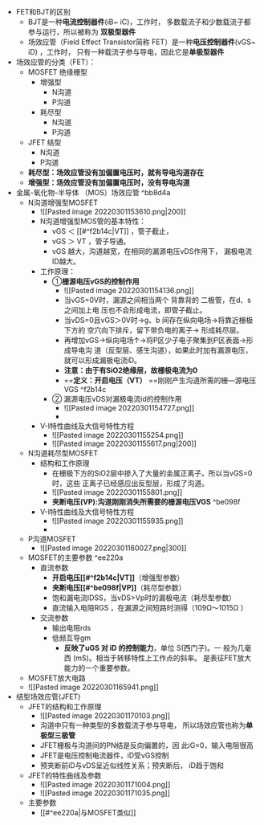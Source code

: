 - FET和BJT的区别
	- BJT是一种**电流控制器件**(iB~ iC)，工作时， 多数载流子和少数载流子都参与运行，所以被称为 **双极型器件**
	- 场效应管（Field Effect Transistor简称 FET）是一种**电压控制器件**(vGS~ iD) ，工作时， 只有一种载流子参与导电，因此它是**单极型器件**
- 场效应管的分类（FET）：
	- MOSFET 绝缘栅型
		- 增强型
			- N沟道
			- P沟道
		- 耗尽型
			- N沟道
			- P沟道
	- JFET 结型
		- N沟道
		- P沟道
	- **耗尽型：场效应管没有加偏置电压时，就有导电沟道存在**
	- **增强型：场效应管没有加偏置电压时，没有导电沟道**
- 金属-氧化物-半导体 （MOS）场效应管 ^bb8d4a
	- N沟道增强型MOSFET
		- ![[Pasted image 20220301153610.png|200]]
		- N沟道增强型MOS管的基本特性：
			- vGS ＜ [[#^f2b14c|VT]] ，管子截止， 
			- vGS ＞ VT ，管子导通。 
			- vGS 越大，沟道越宽，在相同的漏源电压vDS作用下， 漏极电流ID越大。
		- 工作原理：
			- ①**栅源电压vGS的控制作用**
				- ![[Pasted image 20220301154136.png]]
				- 当vGS=0V时，漏源之间相当两个 背靠背的 二极管，在d、s之间加上电 压也不会形成电流，即管子截止。
				- 当vDS=0且vGS＞0V时→g、b 间存在纵向电场→将靠近栅极下方的 空穴向下排斥，留下带负电的离子→ 形成耗尽层。
				- 再增加vGS→纵向电场↑→将P区少子电子聚集到P区表面→形成导电沟 道（反型层、感生沟道），如果此时加有漏源电压，就可以形成漏极电流iD。
				- **注意：由于有SiO2绝缘层，故栅极电流为0**
				- ==**定义：开启电压（VT）** ==刚刚产生沟道所需的栅—源电压VGS ^f2b14c
			- ② 漏源电压vDS对漏极电流id的控制作用
				- ![[Pasted image 20220301154727.png]]
				- 
		- V-I特性曲线及大信号特性方程
			- ![[Pasted image 20220301155254.png]]
			- ![[Pasted image 20220301155617.png|200]]
	- N沟道耗尽型MOSFET
		- 结构和工作原理
			- 在栅极下方的SiO2层中掺入了大量的金属正离子。所以当vGS=0时，这些 正离子已经感应出反型层，形成了沟道。
			- ![[Pasted image 20220301155801.png]]
			- **夹断电压(VP):沟道刚刚消失所需要的栅源电压VGS** ^be098f
		- V-I特性曲线及大信号特性方程
			- ![[Pasted image 20220301155935.png]]
			- 
	- P沟道MOSFET
		- ![[Pasted image 20220301160027.png|300]]
	- MOSFET的主要参数 ^ee220a
		- 直流参数
			- **开启电压[[#^f2b14c|VT]]**（增强型参数）
			- **夹断电压[[#^be098f|VP]]**（耗尽型参数）
			- 饱和漏电流IDSS，当vDS>Vp时的漏极电流（耗尽型参数）
			- 直流输入电阻RGS ，在漏源之间短路时测得（109Ω～1015Ω ）
		- 交流参数
			- 输出电阻rds
			- 低频互导gm
				- **反映了uGS 对 iD 的控制能力**，单位 S(西门子)。一 般为几毫西 (mS)。相当于转移特性上工作点的斜率。 是表征FET放大能力的一个重要参数。
	- MOSFET放大电路
	- ![[Pasted image 20220301165941.png]]
- 结型场效应管(JFET)
	- JFET的结构和工作原理
		- ![[Pasted image 20220301170103.png]]
		- 沟道中只有一种类型的多数载流子参与导电， 所以场效应管也称为**单极型三极管**
		- JFET栅极与沟道间的PN结是反向偏置的，因 此iG=0，输入电阻很高
		- JFET是电压控制电流器件，iD受vGS控制
		- 预夹断前iD与vDS呈近似线性关系；预夹断后， iD趋于饱和
	- JFET的特性曲线及参数
		- ![[Pasted image 20220301171004.png]]
		- ![[Pasted image 20220301171035.png]]
	- 主要参数
		- [[#^ee220a|与MOSFET类似]]